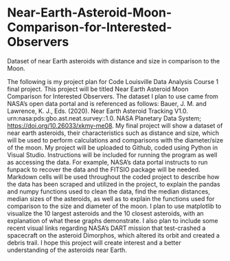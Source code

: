 # Near-Earth-Asteroid-Moon-Comparison-for-Interested-Observers
Dataset of near Earth asteroids with distance and size in comparison to the Moon.

The following is my project plan for Code Louisville Data Analysis Course 1 final project. This project will be titled Near Earth Asteroid Moon Comparison for Interested Observers. The dataset I plan to use came from NASA’s open data portal and is referenced as follows: Bauer, J. M. and Lawrence, K. J., Eds. (2020). Near Earth Asteroid Tracking V1.0. urn:nasa:pds:gbo.ast.neat.survey::1.0. NASA Planetary Data System; https://doi.org/10.26033/xkmy-me08. My final project will show a dataset of near earth asteroids, their characteristics such as distance and size, which will be used to perform calculations and comparisons with the diameter/size of the moon. My project will be uploaded to Github, coded using Python in Visual Studio. Instructions will be included for running the program as well as accessing the data. For example, NASA’s data portal instructs to run funpack to recover the data and the FITSIO package will be needed. Markdown cells will be used throughout the coded project to describe how the data has been scraped and utilized in the project, to explain the pandas and numpy functions used to clean the data, find the median distances, median sizes of the asteroids, as well as to explain the functions used for comparison to the size and diameter of the moon. I plan to use matplotlib to visualize the 10 largest asteroids and the 10 closest asteroids, with an explanation of what these graphs demonstrate. I also plan to include some recent visual links regarding NASA’s DART mission that test-crashed a spacecraft on the asteroid Dimorphos, which altered its orbit and created a debris trail. I hope this project will create interest and a better understanding of the asteroids near Earth. 
